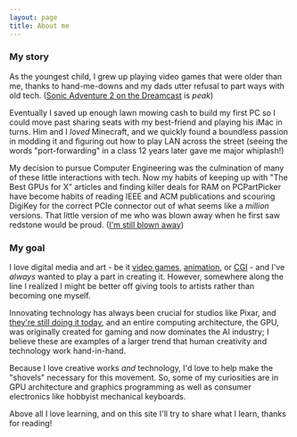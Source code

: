 ```yaml
---
layout: page
title: About me
---
```


### My story
As the youngest child, I grew up playing video games that were older than me, thanks to hand-me-downs and my dads utter refusal to part ways with old tech. ([Sonic Adventure 2 on the Dreamcast](https://youtu.be/uFKZs5EpKeg?si=Z-XBPT_vt7n2HOOf) is *peak*)

Eventually I saved up enough lawn mowing cash to build my first PC so I could move past sharing seats with my best-friend and playing his iMac in turns. Him and I *loved* Minecraft, and we quickly found a boundless passion in modding it and figuring out how to play LAN across the street (seeing the words "port-forwarding" in a class 12 years later gave me major whiplash!)

My decision to pursue Computer Engineering was the culmination of many of these little interactions with tech. Now my habits of keeping up with "The Best GPUs for X" articles and finding killer deals for RAM on PCPartPicker have become habits of reading IEEE and ACM publications and scouring DigiKey for the correct PCIe connector out of what seems like a *million* versions. That little version of me who was blown away when he first saw redstone would be proud. ([I'm still blown away](https://youtu.be/3gBZHXqnleU?si=NxfZKlBAzdCwhSjv))

### My goal
I love digital media and art - be it [video games](https://www.forbes.com/sites/erikkain/2016/10/28/battlefield-1-is-stunningly-beautiful-on-pc/), [animation](https://blog.syncsketch.com/creator-stories/arcane-fortiche/), or [CGI](https://www.awn.com/animationworld/how-moonray-became-hidden-superpower-behind-how-train-your-dragon-hidden-world) - and I've *always* wanted to play a part in creating it. However, somewhere along the line I realized I might be better off giving tools to artists rather than becoming one myself.

Innovating technology has always been crucial for studios like Pixar, and [they're still doing it today](https://www.digitalnative.tech/p/the-future-of-technology-looks-a), and an entire computing architecture, the GPU, was originally created for gaming and now dominates the AI industry; I believe these are examples of a larger trend that human creativity and technology work hand-in-hand.

Because I love creative works *and* technology, I'd love to help make the "shovels" necessary for this movement. So, some of my curiosities are in GPU architecture and graphics programming as well as consumer electronics like hobbyist mechanical keyboards. 

Above all I love learning, and on this site I'll try to share what I learn, thanks for reading!




